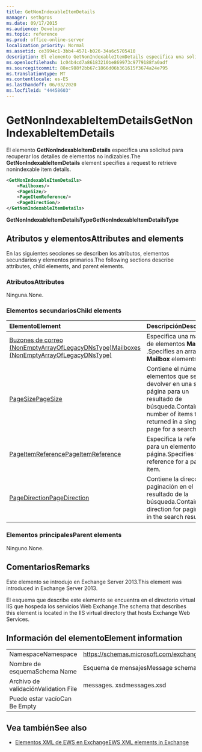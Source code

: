 ```yaml
---
title: GetNonIndexableItemDetails
manager: sethgros
ms.date: 09/17/2015
ms.audience: Developer
ms.topic: reference
ms.prod: office-online-server
localization_priority: Normal
ms.assetid: ce3994c1-3bb4-4571-b026-34a6c5705410
description: El elemento GetNonIndexableItemDetails especifica una solicitud para recuperar los detalles de elementos no indizables.
ms.openlocfilehash: 1c04b4cd7a86183210be869973c9779188fa0adf
ms.sourcegitcommit: 88ec988f2bb67c1866d06b361615f3674a24e795
ms.translationtype: MT
ms.contentlocale: es-ES
ms.lasthandoff: 06/03/2020
ms.locfileid: "44458603"
---
```

# <a name="getnonindexableitemdetails"></a><span data-ttu-id="f242a-103">GetNonIndexableItemDetails</span><span class="sxs-lookup"><span data-stu-id="f242a-103">GetNonIndexableItemDetails</span></span>

<span data-ttu-id="f242a-104">El elemento **GetNonIndexableItemDetails** especifica una solicitud para recuperar los detalles de elementos no indizables.</span><span class="sxs-lookup"><span data-stu-id="f242a-104">The **GetNonIndexableItemDetails** element specifies a request to retrieve nonindexable item details.</span></span> 
  
```XML
<GetNonIndexableItemDetails>
    <Mailboxes/>
    <PageSize/>
    <PageItemReference/>
    <PageDirection/>
</GetNonIndexableItemDetails>
```

 <span data-ttu-id="f242a-105">**GetNonIndexableItemDetailsType**</span><span class="sxs-lookup"><span data-stu-id="f242a-105">**GetNonIndexableItemDetailsType**</span></span>
## <a name="attributes-and-elements"></a><span data-ttu-id="f242a-106">Atributos y elementos</span><span class="sxs-lookup"><span data-stu-id="f242a-106">Attributes and elements</span></span>

<span data-ttu-id="f242a-107">En las siguientes secciones se describen los atributos, elementos secundarios y elementos primarios.</span><span class="sxs-lookup"><span data-stu-id="f242a-107">The following sections describe attributes, child elements, and parent elements.</span></span>
  
### <a name="attributes"></a><span data-ttu-id="f242a-108">Atributos</span><span class="sxs-lookup"><span data-stu-id="f242a-108">Attributes</span></span>

<span data-ttu-id="f242a-109">Ninguna.</span><span class="sxs-lookup"><span data-stu-id="f242a-109">None.</span></span>
  
### <a name="child-elements"></a><span data-ttu-id="f242a-110">Elementos secundarios</span><span class="sxs-lookup"><span data-stu-id="f242a-110">Child elements</span></span>

|<span data-ttu-id="f242a-111">**Elemento**</span><span class="sxs-lookup"><span data-stu-id="f242a-111">**Element**</span></span>|<span data-ttu-id="f242a-112">**Descripción**</span><span class="sxs-lookup"><span data-stu-id="f242a-112">**Description**</span></span>|
|:-----|:-----|
|[<span data-ttu-id="f242a-113">Buzones de correo (NonEmptyArrayOfLegacyDNsType)</span><span class="sxs-lookup"><span data-stu-id="f242a-113">Mailboxes (NonEmptyArrayOfLegacyDNsType)</span></span>](mailboxes-nonemptyarrayoflegacydnstype.md) <br/> |<span data-ttu-id="f242a-114">Especifica una matriz de elementos **Mailbox** .</span><span class="sxs-lookup"><span data-stu-id="f242a-114">Specifies an array of **Mailbox** elements.</span></span>  <br/> |
|[<span data-ttu-id="f242a-115">PageSize</span><span class="sxs-lookup"><span data-stu-id="f242a-115">PageSize</span></span>](pagesize.md) <br/> |<span data-ttu-id="f242a-116">Contiene el número de elementos que se van a devolver en una sola página para un resultado de búsqueda.</span><span class="sxs-lookup"><span data-stu-id="f242a-116">Contains the number of items to be returned in a single page for a search result.</span></span>  <br/> |
|[<span data-ttu-id="f242a-117">PageItemReference</span><span class="sxs-lookup"><span data-stu-id="f242a-117">PageItemReference</span></span>](pageitemreference.md) <br/> |<span data-ttu-id="f242a-118">Especifica la referencia para un elemento de página.</span><span class="sxs-lookup"><span data-stu-id="f242a-118">Specifies the reference for a page item.</span></span>  <br/> |
|[<span data-ttu-id="f242a-119">PageDirection</span><span class="sxs-lookup"><span data-stu-id="f242a-119">PageDirection</span></span>](pagedirection.md) <br/> |<span data-ttu-id="f242a-120">Contiene la dirección de paginación en el resultado de la búsqueda.</span><span class="sxs-lookup"><span data-stu-id="f242a-120">Contains the direction for pagination in the search result.</span></span>  <br/> |
   
### <a name="parent-elements"></a><span data-ttu-id="f242a-121">Elementos principales</span><span class="sxs-lookup"><span data-stu-id="f242a-121">Parent elements</span></span>

<span data-ttu-id="f242a-122">Ninguno.</span><span class="sxs-lookup"><span data-stu-id="f242a-122">None.</span></span>
  
## <a name="remarks"></a><span data-ttu-id="f242a-123">Comentarios</span><span class="sxs-lookup"><span data-stu-id="f242a-123">Remarks</span></span>

<span data-ttu-id="f242a-124">Este elemento se introdujo en Exchange Server 2013.</span><span class="sxs-lookup"><span data-stu-id="f242a-124">This element was introduced in Exchange Server 2013.</span></span>
  
<span data-ttu-id="f242a-125">El esquema que describe este elemento se encuentra en el directorio virtual IIS que hospeda los servicios Web Exchange.</span><span class="sxs-lookup"><span data-stu-id="f242a-125">The schema that describes this element is located in the IIS virtual directory that hosts Exchange Web Services.</span></span>
  
## <a name="element-information"></a><span data-ttu-id="f242a-126">Información del elemento</span><span class="sxs-lookup"><span data-stu-id="f242a-126">Element information</span></span>

|||
|:-----|:-----|
|<span data-ttu-id="f242a-127">Namespace</span><span class="sxs-lookup"><span data-stu-id="f242a-127">Namespace</span></span>  <br/> |https://schemas.microsoft.com/exchange/services/2006/messages  <br/> |
|<span data-ttu-id="f242a-128">Nombre de esquema</span><span class="sxs-lookup"><span data-stu-id="f242a-128">Schema Name</span></span>  <br/> |<span data-ttu-id="f242a-129">Esquema de mensajes</span><span class="sxs-lookup"><span data-stu-id="f242a-129">Message schema</span></span>  <br/> |
|<span data-ttu-id="f242a-130">Archivo de validación</span><span class="sxs-lookup"><span data-stu-id="f242a-130">Validation File</span></span>  <br/> |<span data-ttu-id="f242a-131">messages. xsd</span><span class="sxs-lookup"><span data-stu-id="f242a-131">messages.xsd</span></span>  <br/> |
|<span data-ttu-id="f242a-132">Puede estar vacío</span><span class="sxs-lookup"><span data-stu-id="f242a-132">Can Be Empty</span></span>  <br/> ||
   
## <a name="see-also"></a><span data-ttu-id="f242a-133">Vea también</span><span class="sxs-lookup"><span data-stu-id="f242a-133">See also</span></span>



- [<span data-ttu-id="f242a-134">Elementos XML de EWS en Exchange</span><span class="sxs-lookup"><span data-stu-id="f242a-134">EWS XML elements in Exchange</span></span>](ews-xml-elements-in-exchange.md)

